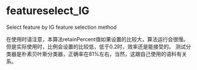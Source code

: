 # featureselect_IG
Select feature by IG feature selection method

在使用时请注意，本算法retainPercent值如果设置的比较大，算法运行会很慢。但是实际使用时，比例会设置的比较低，低于0.2时，效率还是能接受的。
测试分类器是朴素贝叶斯分类器，正确率在81%左右，当然，这跟自己使用的语料有关系。
